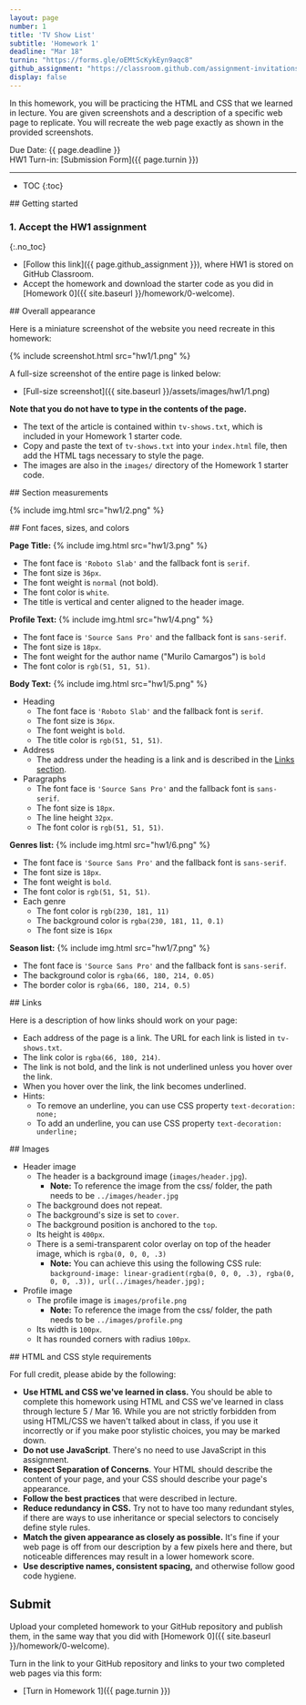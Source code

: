 ```yaml
---
layout: page
number: 1
title: 'TV Show List'
subtitle: 'Homework 1'
deadline: "Mar 18"
turnin: "https://forms.gle/oEMtScKykEyn9aqc8"
github_assignment: "https://classroom.github.com/assignment-invitations/7267dc1a9dd07336dad75191c11919f5"
display: false
---
```


In this homework, you will be practicing the HTML and CSS that we learned in lecture. You are given screenshots and a description of a specific web page to replicate. You will recreate the web page exactly as shown in the provided screenshots.  

<span class="label">Due Date:</span> {{ page.deadline }}  
<span class="label">HW1 Turn-in:</span> [Submission Form]({{ page.turnin }})

---

* TOC
{:toc}

<section class="part" markdown="1">
## Getting started

### 1. Accept the HW1 assignment
{:.no_toc}

- [Follow this link]({{ page.github_assignment }}), where HW1 is stored on GitHub Classroom.
- Accept the homework and download the starter code as you did in [Homework 0]({{ site.baseurl }}/homework/0-welcome).

</section>


<section class="part" markdown="1">
## Overall appearance

Here is a miniature screenshot of the website you need recreate in this homework:

{% include screenshot.html src="hw1/1.png" %}

A full-size screenshot of the entire page is linked below:
- [Full-size screenshot]({{ site.baseurl }}/assets/images/hw1/1.png)

**Note that you do not have to type in the contents of the page.**
- The text of the article is contained within `tv-shows.txt`, which is included in your Homework 1 starter code.
- Copy and paste the text of `tv-shows.txt` into your `index.html` file, then add the HTML tags necessary to style the page.
- The images are also in the `images/` directory of the Homework 1 starter code.
</section>


<section class="part" markdown="1">
## Section measurements

{% include img.html src="hw1/2.png" %}
</section>


<section class="part" markdown="1">
## Font faces, sizes, and colors

**Page Title:**
{% include img.html src="hw1/3.png" %}
- The font face is `'Roboto Slab'` and the fallback font is `serif`.
- The font size is `36px`.
- The font weight is `normal` (not bold).
- The font color is `white`.
- The title is vertical and center aligned to the header image.

**Profile Text:**
{% include img.html src="hw1/4.png" %}
- The font face is `'Source Sans Pro'` and the fallback font is `sans-serif`.
- The font size is `18px`.
- The font weight for the author name ("Murilo Camargos") is `bold`
- The font color is `rgb(51, 51, 51)`.

**Body Text:**
{% include img.html src="hw1/5.png" %}
- Heading
  - The font face is `'Roboto Slab'` and the fallback font is `serif`.
  - The font size is `36px`.
  - The font weight is `bold`.
  - The title color is `rgb(51, 51, 51)`.
- Address
  - The address under the heading is a link and is described in the [Links section](#links).
- Paragraphs
  - The font face is `'Source Sans Pro'` and the fallback font is `sans-serif`.
  - The font size is `18px`.
  - The line height `32px`.
  - The font color is `rgb(51, 51, 51)`.

**Genres list:**
{% include img.html src="hw1/6.png" %}
- The font face is `'Source Sans Pro'` and the fallback font is `sans-serif`.
- The font size is `18px`.
- The font weight is `bold`.
- The font color is `rgb(51, 51, 51)`.
- Each genre
  - The font color is `rgb(230, 181, 11)`
  - The background color is `rgba(230, 181, 11, 0.1)`
  - The font size is `16px`

**Season list:**
{% include img.html src="hw1/7.png" %}
- The font face is `'Source Sans Pro'` and the fallback font is `sans-serif`.
- The background color is `rgba(66, 180, 214, 0.05)`
- The border color is `rgba(66, 180, 214, 0.5)`
</section>


<section class="part" markdown="1">
## Links

Here is a description of how links should work on your page:

- Each address of the page is a link. The URL for each link is listed in `tv-shows.txt`.
- The link color is `rgba(66, 180, 214)`.
- The link is not bold, and the link is not underlined unless you hover over the link.
- When you hover over the link, the link becomes underlined.
- Hints:
  - To remove an underline, you can use CSS property `text-decoration: none;`
  - To add an underline, you can use CSS property `text-decoration: underline;`
</section>


<section class="part" markdown="1">
## Images

- Header image
  - The header is a background image (`images/header.jpg`).
    - **Note:** To reference the image from the css/ folder, the path needs to be `../images/header.jpg`
  - The background does not repeat.
  - The background's size is set to `cover`.
  - The background position is anchored to the `top`.
  - Its height is `400px`.
  - There is a semi-transparent color overlay on top of the header image, which is `rgba(0, 0, 0, .3)`   
    - **Note:** You can achieve this using the following CSS rule:  
      `background-image: linear-gradient(rgba(0, 0, 0, .3), rgba(0, 0, 0, .3)), url(../images/header.jpg);`
- Profile image
  - The profile image is `images/profile.png`
    - **Note:** To reference the image from the css/ folder, the path needs to be `../images/profile.png`
  - Its width is `100px`.
  - It has rounded corners with radius `100px`.
</section>


<section class="part" markdown="1">
## HTML and CSS style requirements

For full credit, please abide by the following:

- **Use HTML and CSS we've learned in class.** You should be able to complete this homework using HTML and CSS we've learned in class through lecture 5 / Mar 16. While you are not strictly forbidden from using HTML/CSS we haven't talked about in class, if you use it incorrectly or if you make poor stylistic choices, you may be marked down.
- **Do not use JavaScript**. There's no need to use JavaScript in this assignment.
- **Respect Separation of Concerns**. Your HTML should describe the content of your page, and your CSS should describe your page's appearance.
- **Follow the best practices** that were described in lecture.
- **Reduce redundancy in CSS.** Try not to have too many redundant styles, if there are ways to use inheritance or special selectors to concisely define style rules.
- **Match the given appearance as closely as possible.** It's fine if your web page is off from our description by a few pixels here and there, but noticeable differences may result in a lower homework score.
- **Use descriptive names, consistent spacing,** and otherwise follow good code hygiene.

</section>


<section class="part" markdown="1">

## Submit

Upload your completed homework to your GitHub repository and publish them, in the same way that you did with [Homework 0]({{ site.baseurl }}/homework/0-welcome).

Turn in the link to your GitHub repository and links to your two completed web pages via this form:
- [Turn in Homework 1]({{ page.turnin }})

</section>